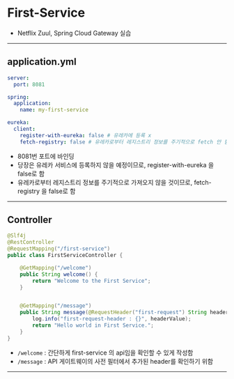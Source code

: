 # First-Service
- Netflix Zuul, Spring Cloud Gateway 실습

---

## application.yml
```yaml
server:
  port: 8081

spring:
  application:
    name: my-first-service

eureka:
  client:
    register-with-eureka: false # 유레카에 등록 x
    fetch-registry: false # 유레카로부터 레지스트리 정보를 주기적으로 fetch 안 함
```
- 8081번 포트에 바인딩
- 당장은 유레카 서비스에 등록하지 않을 예정이므로, register-with-eureka 을 false로 함
- 유레카로부터 레지스트리 정보를 주기적으로 가져오지 않을 것이므로, fetch-registry 을 false로 함

---

## Controller
```java
@Slf4j
@RestController
@RequestMapping("/first-service")
public class FirstServiceController {

    @GetMapping("/welcome")
    public String welcome() {
        return "Welcome to the First Service";
    }


    @GetMapping("/message")
    public String message(@RequestHeader("first-request") String headerValue) {
        log.info("first-request-header : {}", headerValue);
        return "Hello world in First Service.";
    }
}
```
- `/welcome` : 간단하게 first-service 의 api임을 확인할 수 있게 작성함
- `/message` : API 게이트웨이의 사전 필터에서 추가된 header를 확인하기 위함

---
